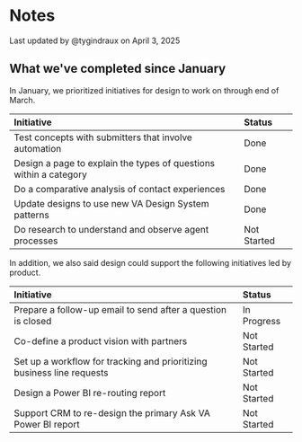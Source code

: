 # Notes

Last updated by @tygindraux on April 3, 2025

## What we've completed since January

In January, we prioritized initiatives for design to work on through end of March.

|Initiative|Status|
|:--|:--|
|Test concepts with submitters that involve automation|Done|
|Design a page to explain the types of questions within a category|Done|
|Do a comparative analysis of contact experiences|Done|
|Update designs to use new VA Design System patterns|Done|
|Do research to understand and observe agent processes|Not Started|

In addition, we also said design could support the following initiatives led by product.

|Initiative|Status|
|:--|:--|
|Prepare a follow-up email to send after a question is closed|In Progress|
|Co-define a product vision with partners|Not Started|
|Set up a workflow for tracking and prioritizing business line requests|Not Started|
|Design a Power BI re-routing report|Not Started|
|Support CRM to re-design the primary Ask VA Power BI report|Not Started|
